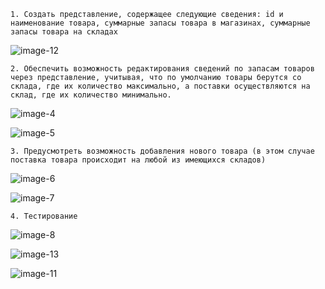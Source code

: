 `1. Создать представление, содержащее следующие сведения: id и наименование товара, суммарные запасы товара в магазинах, суммарные запасы товара на складах`

![image-12](https://github.com/user-attachments/assets/2b001e0d-1ced-42af-b013-a1f0066c79d4)



`2. Обеспечить возможность редактирования сведений по запасам товаров через представление, учитывая, что по умолчанию товары берутся со склада, где их количество максимально, а поставки осуществляются на склад, где их количество минимально.`

![image-4](https://github.com/user-attachments/assets/7ef61127-f451-4549-8b98-b60137de2443)


![image-5](https://github.com/user-attachments/assets/a731d039-9b85-4890-8687-7fd5b94fae67)


`3. Предусмотреть возможность добавления нового товара (в этом случае поставка товара происходит на любой из имеющихся складов)`

![image-6](https://github.com/user-attachments/assets/9df68d12-510a-49d2-8394-44aee03726f1)


![image-7](https://github.com/user-attachments/assets/2d9e5790-9ddf-4a79-ab9b-0b83c742914d)


`4. Тестирование`

![image-8](https://github.com/user-attachments/assets/a23775ff-57a4-4dbf-ada8-7633ce4d147e)


![image-13](https://github.com/user-attachments/assets/48581b41-09d9-424c-b4a2-b72d1d0f8b00)


![image-11](https://github.com/user-attachments/assets/a7abfad6-e125-4bda-9653-f360831abddc)

